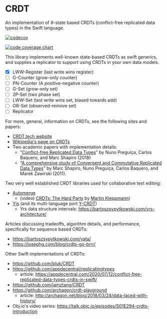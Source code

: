 # CRDT

An implementation of ∂-state based CRDTs (conflict-free replicated data types) in the Swift language.

[![codecov](https://codecov.io/gh/heckj/CRDT/branch/main/graph/badge.svg?token=AP68RBHNHM)](https://codecov.io/gh/heckj/CRDT)

[![code coverage chart](https://codecov.io/gh/heckj/CRDT/branch/main/graphs/sunburst.svg?token=AP68RBHNHM)](https://codecov.io/gh/heckj/CRDT)

This library implements well-known state-based CRDTs as swift generics, and supplies a replicator to support using CRDTs in your own data models.

-[x] LWW-Register (last write wins register)
-[ ] G-Counter (grow-only counter)
-[ ] PN-Counter (A positive-negative counter)
-[ ] G-Set (grow-only set)
-[ ] 2P-Set (two phase set)
-[ ] LWW-Set (last write wins set, biased towards add)
-[ ] OR-Set (observed-remove set)
-[ ] Replicator

For more, general, information on CRDTs, see the following sites and papers:
- [CRDT.tech website](https://crdt.tech)
- [Wikipedia's page on CRDTs](https://en.wikipedia.org/wiki/Conflict-free_replicated_data_type)
- Two academic papers with implementation details:
  - “[Conflict-free Replicated Data Types](https://arxiv.org/pdf/1805.06358.pdf)” by Nuno Preguiça, Carlos Baquero, and Marc Shapiro (2018)
  - “[A comprehensive study of Convergent and Commutative Replicated Data Types](https://hal.inria.fr/inria-00555588/document)” by Marc Shapiro, Nuno Preguiça, Carlos Baquero, and Marek Zawirski (2011).

Two very well established CRDT libraries used for collaborative text editing:
- [Automerge](https://automerge.org)
  - (video) [CRDTs: The Hard Parts](https://youtu.be/x7drE24geUw) by [Martin Kleppmann](https://martin.kleppmann.com/2020/07/06/crdt-hard-parts-hydra.html))
- [Yjs](https://yjs.dev) (and its multi-language port [Y-CRDT](https://github.com/y-crdt))
  - Yrs data structure internals: https://bartoszsypytkowski.com/yrs-architecture/

Articles discussing tradeoffs, algorithm details, and performance, specifically for sequence based CRDTs:
- https://bartoszsypytkowski.com/yata/
- https://josephg.com/blog/crdts-go-brrr/

Other Swift implementations of CRDTs:
- https://github.com/bluk/CRDT
- https://github.com/appdecentral/replicatingtypes
    - article: https://appdecentral.com/2020/07/12/conflict-free-replicated-data-types-crdts-in-swift/
- https://github.com/jamztang/CRDT
- https://github.com/archagon/crdt-playground
  - article: http://archagon.net/blog/2018/03/24/data-laced-with-history/
- Obj.io's video series: https://talk.objc.io/episodes/S01E294-crdts-introduction
